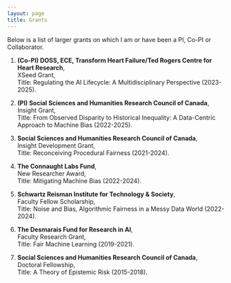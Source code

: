 ```yaml
---
layout: page
title: Grants
---
```

<!--- You will find below a list of publications and works in progress, followed by a general overview of my research. --> 

Below is a list of larger grants on which I am or have been a PI, Co-PI or Collaborator. 

1. **(Co-PI) DOSS, ECE, Transform Heart Failure/Ted Rogers Centre for Heart Research**,    
XSeed Grant,       
Title: Regulating the AI Lifecycle: A Multidisciplinary Perspective (2023-2025).

3. **(PI) Social Sciences and Humanities Research Council of Canada**,      
Insight Grant,    
Title: From Observed Disparity to Historical Inequality: A Data-Centric Approach to Machine Bias (2022-2025). 

5. **Social Sciences and Humanities Research Council of Canada**,     
Insight Development Grant,      
Title: Reconceiving Procedural Fairness (2021-2024).

6. **The Connaught Labs Fund**,    
New Researcher Award,      
Title: Mitigating Machine Bias (2022-2024). 

7. **Schwartz Reisman Institute for Technology & Society**,      
Faculty Fellow Scholarship,    
Title: Noise and Bias, Algorithmic Fairness in a Messy Data World (2022-2024).    

8. **The Desmarais Fund for Research in AI**,       
Faculty Research Grant,       
Title: Fair Machine Learning (2019-2021). 

9. **Social Sciences and Humanities Research Council of Canada**,       
Doctoral Fellowship,     
Title: A Theory of Epistemic Risk (2015-2018).
